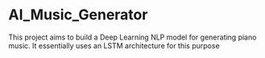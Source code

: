 # AI_Music_Generator

This project aims to build a Deep Learning NLP model for generating piano music.
It essentially uses an LSTM architecture for this purpose
